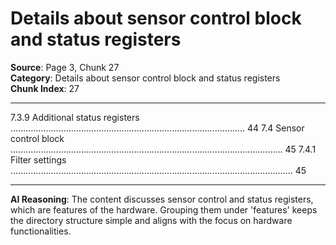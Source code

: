 # Details about sensor control block and status registers

**Source**: Page 3, Chunk 27  
**Category**: Details about sensor control block and status registers  
**Chunk Index**: 27

---

7.3.9 Additional status registers ............................................................................................. 44
7.4 Sensor control block ............................................................................................................ 45
7.4.1 Filter settings ................................................................................................................ 45

---

**AI Reasoning**: The content discusses sensor control and status registers, which are features of the hardware. Grouping them under 'features' keeps the directory structure simple and aligns with the focus on hardware functionalities.
